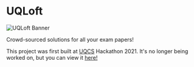 # UQLoft
<img src="https://github.com/LimaoC/UQLoft/blob/main/client/public/assets/logo_banner.png" alt="UQLoft Banner" />

Crowd-sourced solutions for all your exam papers!

This project was first built at [UQCS](https://uqcs.org/) Hackathon 2021. It's no longer being worked on, but you can view it [here!](https://github.com/LimaoC/UQLoftHackathon)
